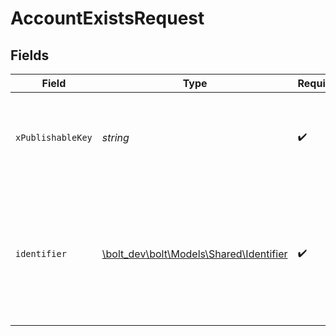 # AccountExistsRequest


## Fields

| Field                                                                                                 | Type                                                                                                  | Required                                                                                              | Description                                                                                           |
| ----------------------------------------------------------------------------------------------------- | ----------------------------------------------------------------------------------------------------- | ----------------------------------------------------------------------------------------------------- | ----------------------------------------------------------------------------------------------------- |
| `xPublishableKey`                                                                                     | *string*                                                                                              | :heavy_check_mark:                                                                                    | The publicly viewable identifier used to identify a merchant division.                                |
| `identifier`                                                                                          | [\bolt_dev\bolt\Models\Shared\Identifier](../../models/shared/Identifier.md)                          | :heavy_check_mark:                                                                                    | A type and value combination that defines the identifier used to detect<br/>the existence of an account.<br/> |